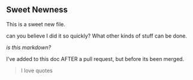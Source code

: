 ## Sweet Newness

This is a sweet new file. 

can you believe I did it so quickly?
What other kinds of stuff can be done. 

_is this markdown?_

I've added to this doc AFTER a pull request, but before its been merged. 

> I love quotes
